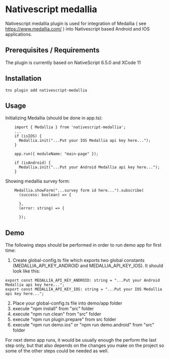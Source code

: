 # Nativescript medallia

Nativescript medallia plugin is used for integration of Medallia ( see https://www.medallia.com/ ) into Nativescript based Android and IOS applications.

## Prerequisites / Requirements

The plugin is currently based on NativeScript 6.5.0 and XCode 11

## Installation

```
tns plugin add nativescript-medallia
```

## Usage 


Initializing Medallia (should be done in app.ts):
```
    import { Medallia } from 'nativescript-medallia';
    ...
    if (isIOS) {
      Medallia.init("...Put your IOS Medallia api key here...");
    }

    app.run({ moduleName: "main-page" });

    if (isAndroid) {
      Medallia.init("...Put your Android Medallia api key here...");
    }
```

Showing medallia survey form:
```
    Medallia.showForm("...survey form id here...").subscribe(
      (success: boolean) => {
          
      },
      (error: string) => {
          
      });
```
## Demo

The following steps should be performed in order to run demo app for first time:

1. Create global-config.ts file which exports two global constants (MEDALLIA_API_KEY_ANDROID and MEDALLIA_API_KEY_IOS).
It should look like this:
```
export const MEDALLIA_API_KEY_ANDROID: string = "...Put your Android Medallia api key here...";
export const MEDALLIA_API_KEY_IOS: string = "...Put your IOS Medallia api key here...";
```
2. Place your global-config.ts file into demo/app folder
3. execute "npm install" from "src" folder
4. execute "npm run clean" from "src" folder
5. execute "npm run plugin.prepare" from src folder
6. execute "npm run demo.ios" or "npm run demo.android" from "src" folder

For next demo app runs, it would be usually enough the perform the last step only, but that also depends on the changes you make on the project so some of the other steps could be needed as well.

